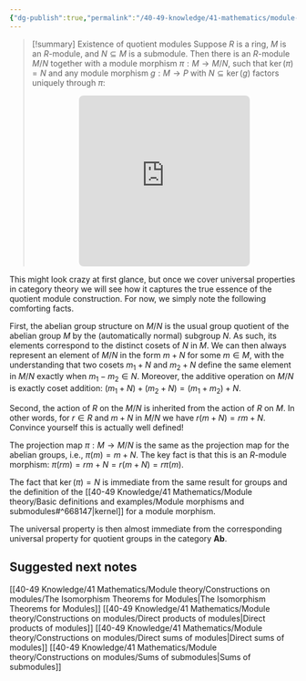 ```yaml
---
{"dg-publish":true,"permalink":"/40-49-knowledge/41-mathematics/module-theory/constructions-on-modules/quotient-modules/","tags":["module_theory"],"updated":"2024-09-27T09:47:49-07:00"}
---
```


>[!summary] Existence of quotient modules
>Suppose $R$ is a ring, $M$ is an $R$-module, and $N\subseteq M$ is a submodule. Then there is an $R$-module $M/N$ together with a module morphism $\pi:M\to M/N$, such that $\ker(\pi)=N$ and any module morphism $g:M\to P$ with $N\subseteq \ker(g)$ factors uniquely through $\pi$:
><iframe class="quiver-embed" src="https://q.uiver.app/#q=WzAsNCxbMSwwLCJNIl0sWzIsMCwiTS9OIl0sWzIsMSwiUCJdLFswLDAsIk4iXSxbMCwyLCJnIiwyXSxbMCwxLCJcXHBpIiwwLHsic3R5bGUiOnsiaGVhZCI6eyJuYW1lIjoiZXBpIn19fV0sWzEsMiwiXFxleGlzdHMhIGgiLDAseyJzdHlsZSI6eyJib2R5Ijp7Im5hbWUiOiJkYXNoZWQifX19XSxbMywwLCIiLDAseyJzdHlsZSI6eyJ0YWlsIjp7Im5hbWUiOiJob29rIiwic2lkZSI6InRvcCJ9fX1dXQ==&embed" width="300" height="300" style="border-radius: 8px; border: none; display: block; margin: auto"></iframe>

This might look crazy at first glance, but once we cover universal properties in category theory we will see how it captures the true essence of the quotient module construction. For now, we simply note the following comforting facts.

First, the abelian group structure on $M/N$ is the usual group quotient of the abelian group $M$ by the (automatically normal) subgroup $N$. As such, its elements correspond to the distinct cosets of $N$ in $M$. We can then always represent an element of $M/N$ in the form $m+N$ for some $m\in M$, with the understanding that two cosets $m_1+N$ and $m_2+N$ define the same element in $M/N$ exactly when $m_1-m_2\in N$. Moreover, the additive operation on $M/N$ is exactly coset addition: $(m_1+N)+(m_2+N) = (m_1+m_2)+N$.

Second, the action of $R$ on the $M/N$ is inherited from the action of $R$ on $M$. In other words, for $r\in R$ and $m+N$ in $M/N$ we have $r(m+N) = rm+N$. Convince yourself this is actually well defined!

The projection map $\pi:M\to M/N$ is the same as the projection map for the abelian groups, i.e., $\pi(m)=m+N$. The key fact is that this is an $R$-module morphism: $\pi(rm) = rm+N = r(m+N) = r\pi(m)$.

The fact that $\ker(\pi)=N$ is immediate from the same result for groups and the definition of the [[40-49 Knowledge/41 Mathematics/Module theory/Basic definitions and examples/Module morphisms and submodules#^668147\|kernel]] for a module morphism.

The universal property is then almost immediate from the corresponding universal property for quotient groups in the category $\textbf{Ab}$.

## Suggested next notes

[[40-49 Knowledge/41 Mathematics/Module theory/Constructions on modules/The Isomorphism Theorems for Modules\|The Isomorphism Theorems for Modules]]
[[40-49 Knowledge/41 Mathematics/Module theory/Constructions on modules/Direct products of modules\|Direct products of modules]]
[[40-49 Knowledge/41 Mathematics/Module theory/Constructions on modules/Direct sums of modules\|Direct sums of modules]]
[[40-49 Knowledge/41 Mathematics/Module theory/Constructions on modules/Sums of submodules\|Sums of submodules]]